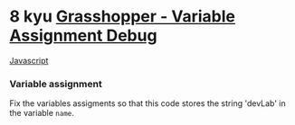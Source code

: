 # 8 kyu [Grasshopper - Variable Assignment Debug](https://www.codewars.com/kata/5612e743cab69fec6d000077)

<!-- START LANGUAGE_LINKS -->

[Javascript](./javascript.js)

<!-- END LANGUAGE_LINKS -->

### Variable assignment

Fix the variables assigments so that this code stores the string 'devLab' 
in the variable `name`.
